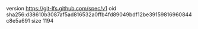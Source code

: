 version https://git-lfs.github.com/spec/v1
oid sha256:d38610b3087af5ad816532a0ffb4fd89049bdf12be39159816960844c8e5a691
size 1194
